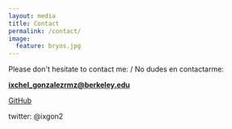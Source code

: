 ```yaml
---
layout: media
title: Contact
permalink: /contact/
image:
  feature: bryos.jpg
---
```


Please don't hesitate to contact me: / No dudes en contactarme:

**ixchel_gonzalezrmz@berkeley.edu** 


[GitHub](https://github.com/ixchelgzlzr)


twitter: @ixgon2
